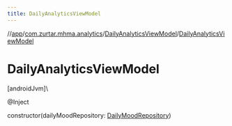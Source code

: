 ```yaml
---
title: DailyAnalyticsViewModel
---
```

//[app](../../../index.html)/[com.zurtar.mhma.analytics](../index.html)/[DailyAnalyticsViewModel](index.html)/[DailyAnalyticsViewModel](-daily-analytics-view-model.html)



# DailyAnalyticsViewModel



[androidJvm]\




@Inject



constructor(dailyMoodRepository: [DailyMoodRepository](../../com.zurtar.mhma.data/-daily-mood-repository/index.html))



